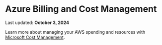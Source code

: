 # Azure Billing and Cost Management

Last updated: **October 3, 2024**

Learn more about managing your AWS spending and resources with [Microsoft Cost Management](https://learn.microsoft.com/en-us/azure/cost-management-billing/costs/overview-cost-management).
